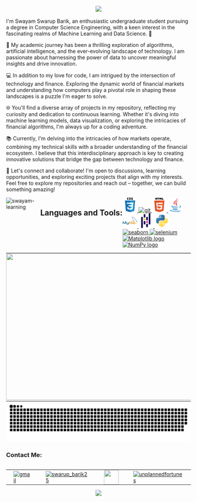 <p align="center">
  <img src="https://capsule-render.vercel.app/api?type=waving&color=gradient&text=Hello!&height=100&section=header"/>
</p>

<!--
**swayam-learning/swayam-learning** is a ✨ _special_ ✨ repository because its `README.md` (this file) appears on your GitHub profile.

Here are some ideas to get you started:

- 🔭 I’m currently working on ...
- 🌱 I’m currently learning ...
- 👯 I’m looking to collaborate on ...
- 🤔 I’m looking for help with ...
- 💬 Ask me about ...
- 📫 How to reach me: ...
- 😄 Pronouns: ...
- ⚡ Fun fact: ...
-->

<p> I'm Swayam Swarup Barik, an enthusiastic undergraduate student pursuing a degree in Computer Science Engineering, with a keen interest in the fascinating realms of Machine Learning and Data Science. 🚀

🧠 My academic journey has been a thrilling exploration of algorithms, artificial intelligence, and the ever-evolving landscape of technology. I am passionate about harnessing the power of data to uncover meaningful insights and drive innovation.

💻 In addition to my love for code, I am intrigued by the intersection of technology and finance. Exploring the dynamic world of financial markets and understanding how computers play a pivotal role in shaping these landscapes is a puzzle I'm eager to solve.

🌐 You'll find a diverse array of projects in my repository, reflecting my curiosity and dedication to continuous learning. Whether it's diving into machine learning models, data visualization, or exploring the intricacies of financial algorithms, I'm always up for a coding adventure.

📚 Currently, I'm delving into the intricacies of how markets operate, combining my technical skills with a broader understanding of the financial ecosystem. I believe that this interdisciplinary approach is key to creating innovative solutions that bridge the gap between technology and finance.

🔗 Let's connect and collaborate! I'm open to discussions, learning opportunities, and exploring exciting projects that align with my interests. Feel free to explore my repositories and reach out – together, we can build something amazing! </p>

<div style="display: flex; justify-content: space-between; margin-top: 20 px;">
  <div style="flex: 1;>
    <a href="https://github.com/ryo-ma/github-profile-trophy">
      <img src="https://github-profile-trophy.vercel.app/?username=swayam-learning" alt="swayam-learning" />
    </a> 
  </div>
  <h2 align="left">Languages and Tools:</h2>
  <div style="flex: 2; >
<p align="left";> 
  <a href="https://www.w3schools.com/css/" target="_blank" rel="noreferrer">
    <img src="https://raw.githubusercontent.com/devicons/devicon/master/icons/css3/css3-original-wordmark.svg" alt="css3" width="40" height="40"/> 
  </a> 
  <a href="https://git-scm.com/" target="_blank" rel="noreferrer">
    <img src="https://www.vectorlogo.zone/logos/git-scm/git-scm-icon.svg" alt="git" width="40" height="40"/> 
  </a> 
  <a href="https://www.w3.org/html/" target="_blank" rel="noreferrer">
    <img src="https://raw.githubusercontent.com/devicons/devicon/master/icons/html5/html5-original-wordmark.svg" alt="html5" width="40" height="40"/> 
  </a> 
  <a href="https://www.java.com" target="_blank" rel="noreferrer"> 
    <img src="https://raw.githubusercontent.com/devicons/devicon/master/icons/java/java-original.svg" alt="java" width="40" height="40"/> 
  </a> 
  <a href="https://www.mysql.com/" target="_blank" rel="noreferrer">
    <img src="https://raw.githubusercontent.com/devicons/devicon/master/icons/mysql/mysql-original-wordmark.svg" alt="mysql" width="40" height="40"/> 
  </a> 
  <a href="https://pandas.pydata.org/" target="_blank" rel="noreferrer">
    <img src="https://raw.githubusercontent.com/devicons/devicon/2ae2a900d2f041da66e950e4d48052658d850630/icons/pandas/pandas-original.svg" alt="pandas" width="40" height="40"/> 
  </a> 
  <a href="https://www.python.org" target="_blank" rel="noreferrer"> 
    <img src="https://raw.githubusercontent.com/devicons/devicon/master/icons/python/python-original.svg" alt="python" width="40" height="40"/> 
  </a> 
  <a href="https://seaborn.pydata.org/" target="_blank" rel="noreferrer"> 
    <img src="https://seaborn.pydata.org/_images/logo-mark-lightbg.svg" alt="seaborn" width="40" height="40"/> 
  </a> 
  <a href="https://www.selenium.dev" target="_blank" rel="noreferrer"> 
    <img src="https://raw.githubusercontent.com/detain/svg-logos/780f25886640cef088af994181646db2f6b1a3f8/svg/selenium-logo.svg" alt="selenium" width="40" height="40"/> 
  </a> 
 <a href="https://matplotlib.org/stable/">
    <img src="https://cdn.jsdelivr.net/gh/devicons/devicon@latest/icons/matplotlib/matplotlib-original.svg" alt="Matplotlib logo" height="40" width="40">
</a>
 <a href="https://numpy.org/">
    <img src="https://cdn.jsdelivr.net/gh/devicons/devicon@latest/icons/numpy/numpy-original.svg" alt="NumPy logo" height="40" width="40">
</a>
</p>    
  </div>
</div>

<div align="center">
  <table style="border: none; padding: 0; margin: 0;">
    <tr style="border: none; padding: 0; margin: 0;">
      <td style="border: none; padding: 0; margin: 0;">
        <a href="https://stats.dooboo.io">
          <img src="https://stats.dooboo.io/api/github-stats-advanced?login=swayam-learning" width="700px" height="400px">
        </a>
      </td>
      <td style="border: none; padding: 0; margin: 0;">
        <a href="https://stats.dooboo.io">
          <img src="https://github-readme-stats.vercel.app/api?username=swayam-learning&show_icons=true&theme=radical" width="380px">
        </a>
      </td>
    </tr>
  </table>
</div>




<picture>
  <source media="(prefers-color-scheme: dark)" srcset="https://github.com/swayam-learning/swayam-learning/blob/output/github-contribution-grid-snake-dark.svg">
  <source media="(prefers-color-scheme: light)" srcset="https://github.com/swayam-learning/swayam-learning/blob/output/github-contribution-grid-snake-dark.svg">
  <img alt="github-snake" src="https://github.com/swayam-learning/swayam-learning/blob/output/github-contribution-grid-snake-dark.svg">
</picture>

<h3 align="left">Contact Me:</h3>
<table align="left">
  <tr>
    <td style="padding: 0 20px;">
      <a href="mailto:swayamswarupbarik25@gmail.com" target="_blank" rel="noreferrer">
        <img src="https://github.com/swayam-learning/swayam-learning/assets/112764699/a8499cab-19a1-48ab-833a-6da0271dffeb" alt="gmail" width="40" height="40"/>
      </a>
    </td>
    <td style="padding: 0 20px;">
      <a href="https://twitter.com/swarup_barik25" target="blank">
        <img align="center" src="https://user-images.githubusercontent.com/46517096/166974271-91dfa250-d70b-4cb9-8707-f1bda1b708c3.png" alt="swarup_barik25" height="40" width="40" />
      </a>
    </td>
    <td style="padding: 0 20px;">
      <a href="https://linkedin.com/in/swayam-swarup-barik-51962024a" target="blank">
        <img align="center" src="https://github.com/swayam-learning/swayam-learning/assets/112764699/c57c47dc-5438-48dd-adfa-0ead1ce9b8ca" height="40" width="40" />
      </a>
    </td>
    <td style="padding: 0 20px;">
      <a href="https://instagram.com/unplannedfortunes" target="blank">
        <img align="center" src="https://github.com/swayam-learning/swayam-learning/assets/112764699/4874847f-08d7-4c8a-92ef-2693389a69e7" alt="unplannedfortunes" height="40" width="40" />
      </a>
    </td>
  </tr>
</table>

<p align="center">
  <img src="https://capsule-render.vercel.app/api?type=waving&color=gradient&height=100&section=footer"/>
</p>
